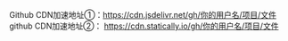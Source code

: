 Github CDN加速地址①：https://cdn.jsdelivr.net/gh/你的用户名/项目/文件
github CDN加速地址②： https://cdn.statically.io/gh/你的用户名/项目/文件
